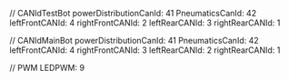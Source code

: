 // CANIdTestBot
powerDistributionCanId: 41
PneumaticsCanId: 42
leftFrontCANId: 4
rightFrontCANId: 2
leftRearCANId:  3
rightRearCANId:  1

// CANIdMainBot
powerDistributionCanId: 41
PneumaticsCanId: 42
leftFrontCANId:  4
rightFrontCANId:  3
leftRearCANId:  2
rightRearCANId:  1

// PWM
LEDPWM: 9
